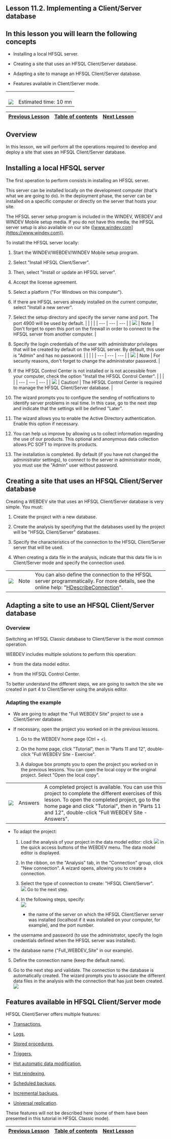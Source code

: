 
## Lesson 11.2. Implementing a Client/Server database
<a name="NOTE1"></a>
<a name="NOTE1_1"></a>


## In this lesson you will learn the following concepts
<a name="this_lesson_you_will_learn_the_following_concepts_ELTTEXTE000280"></a>


- Installing a local HFSQL server.

- Creating a site that uses an HFSQL Client/Server database.

- Adapting a site to manage an HFSQL Client/Server database.

- Features available in Client/Server mode.





|   |   |
| --- | --- |
| <br>![](https://doc.pcsoft.fr/en-US/images/image.awp?langid=3&name=dur%E9e.png)<br> | <br>Estimated time: 10 mn |

| [Previous Lesson](../TutoWB/1410087210.md) | [Table of contents](../TutoWB/1410087510.md) | [Next Lesson](../TutoWB/1410087216.md) |
| --- | --- | --- |





<a name="NOTE2"></a>
<a name="NOTE2_1"></a>


## Overview
<a name="overview_ELTTEXTE000327"></a>
In this lesson, we will perform all the operations required to develop and deploy a site that uses an HFSQL Client/Server database.

<a name="NOTE3"></a>
<a name="NOTE3_1"></a>


## Installing a local HFSQL server
<a name="installing_local_hfsql_server_ELTTEXTE000351"></a>
The first operation to perform consists in installing an HFSQL server.

This server can be installed locally on the development computer (that's what we are going to do). In the deployment phase, the server can be installed on a specific computer or directly on the server that hosts your site.

The HFSQL server setup program is included in the WINDEV, WEBDEV and WINDEV Mobile setup media. If you do not have this media, the HFSQL server setup is also available on our site ([www.windev.com](https://www.windev.com)).

To install the HFSQL server locally:

1. Start the WINDEV/WEBDEV/WINDEV Mobile setup program.

2. Select "Install HFSQL Client/Server".

3. Then, select "Install or update an HFSQL server".

4. Accept the license agreement.

5. Select a platform ("For Windows on this computer").

6. If there are HFSQL servers already installed on the current computer, select "Install a new server".

7. Select the setup directory and specify the server name and port. The port 4900 will be used by default.
	|   |   |   |
| --- | --- | --- |
| ![](https://doc.pcsoft.fr/en-US/images/image.awp?langid=3&name=note.png) | Note | Don't forget to open this port on the firewall in order to connect to the HFSQL server from another computer. |





8. Specify the login credentials of the user with administrator privileges that will be created by default on the HFSQL server. By default, this user is "Admin" and has no password. 
	|   |   |   |
| --- | --- | --- |
| ![](https://doc.pcsoft.fr/en-US/images/image.awp?langid=3&name=note.png) | Note | For security reasons, don't forget to change the administrator password. |





9. If the HFSQL Control Center is not installed or is not accessible from your computer, check the option "Install the HFSQL Control Center". 
	|   |   |   |
| --- | --- | --- |
| ![](https://doc.pcsoft.fr/en-US/images/image.awp?langid=3&name=avertissement.png) | Caution! | The HFSQL Control Center is required to manage the HFSQL Client/Server database. |





10. The wizard prompts you to configure the sending of notifications to identify server problems in real time. In this case, go to the next step and indicate that the settings will be defined "Later". 

11. The wizard allows you to enable the Active Directory authentication. Enable this option if necessary. 

12. You can help us improve by allowing us to collect information regarding the use of our products. This optional and anonymous data collection allows PC SOFT to improve its products. 

13. The installation is completed. By default (if you have not changed the administrator settings), to connect to the server in administrator mode, you must use the "Admin" user without password. 




<a name="NOTE4"></a>
<a name="NOTE4_1"></a>


## Creating a site that uses an HFSQL Client/Server database
<a name="creating_site_that_uses_hfsql_clientserver_database_ELTTEXTE000429"></a>
Creating a WEBDEV site that uses an HFSQL Client/Server database is very simple. You must:

1. Create the project with a new database.

2. Create the analysis by specifying that the databases used by the project will be "HFSQL Client/Server" databases.

3. Specify the characteristics of the connection to the HFSQL Client/Server server that will be used.

4. When creating a data file in the analysis, indicate that this data file is in Client/Server mode and specify the connection used.


|   |   |   |
| --- | --- | --- |
| ![](https://doc.pcsoft.fr/en-US/images/image.awp?langid=3&name=note.png) | Note | You can also define the connection to the HFSQL server programmatically. For more details, see the online help: "[HDescribeConnection](../WDLang4/3044205.md)". |





<a name="NOTE5"></a>
<a name="NOTE5_1"></a>


## Adapting a site to use an HFSQL Client/Server database
<a name="adapting_site_use_hfsql_clientserver_database_ELTTEXTE000471"></a>


### Overview
<a name="overview_ELTPARAGRAPHE000100"></a>

Switching an HFSQL Classic database to Client/Server is the most common operation.

WEBDEV includes multiple solutions to perform this operation:

- from the data model editor.

- from the HFSQL Control Center.


To better understand the different steps, we are going to switch the site we created in part 4 to Client/Server using the analysis editor.
<a name="NOTE5_2"></a>


### Adapting the example
<a name="adapting_the_example_ELTPARAGRAPHE000116"></a>



- We are going to adapt the "Full WEBDEV Site" project to use a Client/Server database. 






- If necessary, open the project you worked on in the previous lessons. 

	1. Go to the WEBDEV home page (Ctrl + &lt;).

	2. On the home page, click "Tutorial", then in "Parts 11 and 12", double-click "Full WEBDEV Site - Exercise".

	3. A dialogue box prompts you to open the project you worked on in the previous lessons. You can open the local copy or the original project. Select "Open the local copy". 





|   |   |   |
| --- | --- | --- |
| ![](https://doc.pcsoft.fr/en-US/images/image.awp?langid=3&name=exemple-WB.png) | Answers | A completed project is available. You can use this project to complete the different exercises of this lesson. To open the completed project, go to the home page and click "Tutorial", then in "Parts 11 and 12", double-click "Full WEBDEV Site - Answers". |







- To adapt the project:

	1. Load the analysis of your project in the data model editor: click ![](https://doc.pcsoft.fr/en-US/images/image.awp?langid=3&name=ICO_Analyse.gif) in the quick access buttons of the WEBDEV menu. The data model editor is displayed.

	2. In the ribbon, on the "Analysis" tab, in the "Connection" group, click "New connection". A wizard opens, allowing you to create a connection.

	3. Select the type of connection to create: "HFSQL Client/Server". <br>![](https://doc.pcsoft.fr/en-US/images/image.awp?langid=3&name=P11_Passage%20analyse%20en%20CS%20WB%20-%20HC%20N%B0001.jpg&type=thumb)
Go to the next step.

	4. In the following steps, specify:  <br>![](https://doc.pcsoft.fr/en-US/images/image.awp?langid=3&name=P11_Passage%20analyse%20en%20CS%20WB%20-%20HC%20N%B0002.jpg&type=thumb)


		- the name of the server on which the HFSQL Client/Server server was installed (localhost if it was installed on your computer, for example), and the port number. 

- the username and password (to use the administrator, specify the login credentials defined when the HFSQL server was installed). 

- the database name ("Full_WEBDEV_Site" in our example). 

5. Define the connection name (keep the default name).

6. Go to the next step and validate. The connection to the database is automatically created. The wizard prompts you to associate the different data files in the analysis with the connection that has just been created.<br>![](https://doc.pcsoft.fr/en-US/images/image.awp?langid=3&name=P11_Passage%20analyse%20en%20CS%20WB%20-%20HC%20N%B0003.jpg)




<a name="NOTE6"></a>
<a name="NOTE6_1"></a>


## Features available in HFSQL Client/Server mode
<a name="features_available_hfsql_clientserver_mode_ELTTEXTE000537"></a>
HFSQL Client/Server offers multiple features:

- [Transactions](../WDLang4/3044335.md),

- [Logs](../WDLang4/3044184.md),

- [Stored procedures](../WDLang4/3044360.md),

- [Triggers](../WDLang4/3044272.md),

- [Hot automatic data modification](../WDLang4/3044195.md),

- [Hot reindexing](../WDLang4/3044133.md),

- [Scheduled backups](../CCHF/3540006.md),

- [Incremental backups](../CCHF/3540006.md),

- [Universal replication](../WDLang4/3044266.md).




These features will not be described here (some of them have been presented in this tutorial in HFSQL Classic mode). 



| [Previous Lesson](../TutoWB/1410087210.md) | [Table of contents](../TutoWB/1410087510.md) | [Next Lesson](../TutoWB/1410087216.md) |
| --- | --- | --- |




